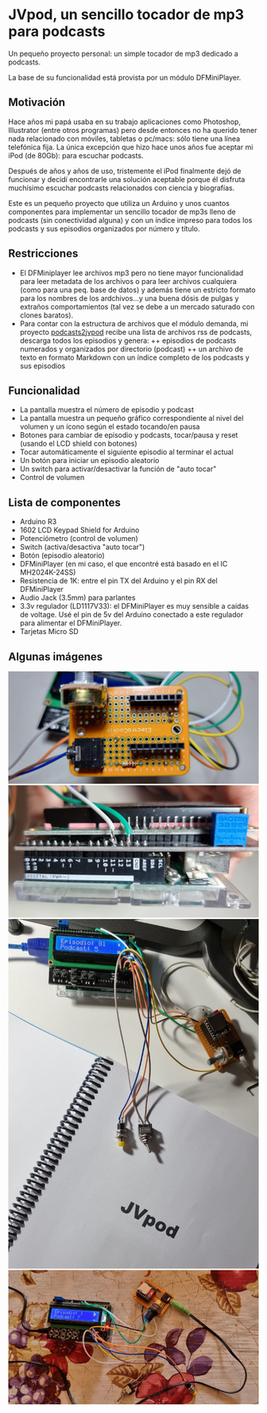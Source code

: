 # JVpod, un sencillo tocador de mp3 para podcasts

Un pequeño proyecto personal: un simple tocador de mp3 dedicado a podcasts.

La base de su funcionalidad está provista por un módulo DFMiniPlayer. 


## Motivación 

Hace años mi papá usaba en su trabajo aplicaciones como Photoshop, Illustrator (entre otros programas) pero desde entonces no ha querido tener nada relacionado con móviles, tabletas o pc/macs: sólo tiene una línea telefónica fija. La única excepción que hizo hace unos años fue aceptar mi iPod (de 80Gb): para escuchar podcasts.

Después de años y años de uso, tristemente el iPod finalmente dejó de funcionar y decidí encontrarle una solución aceptable porque él disfruta muchísimo escuchar podcasts relacionados con ciencia y biografías.

Este es un pequeño proyecto que utiliza un Arduino y unos cuantos componentes para implementar un sencillo tocador de mp3s lleno de podcasts (sin conectividad alguna) y con un índice impreso para todos los podcasts y sus episodios organizados por número y título.


## Restricciones

+ El DFMiniplayer lee archivos mp3 pero no tiene mayor funcionalidad para leer metadata de los archivos o para leer archivos cualquiera (como para una peq. base de datos) y además tiene un estricto formato para los nombres de los ardchivos...y una buena dósis de pulgas y extraños comportamientos (tal vez se debe a un mercado saturado con clones baratos).
+ Para contar con la estructura de archivos que el módulo demanda, mi proyecto [ podcasts2jvpod](https://github.com/DuqueDeTuring/podcasts2jvpod) recibe una lista de archivos rss de podcasts, descarga todos los episodios y genera:
++ episodios de podcasts numerados y organizados por directorio (podcast)
++ un archivo de texto en formato Markdown con un índice completo de los podcasts y sus episodios

## Funcionalidad
+ La pantalla muestra el número de episodio y podcast
+ La pantalla muestra un pequeño gráfico correspondiente al nivel del volumen y un ícono según el estado tocando/en pausa
+ Botones para cambiar de episodio y podcasts, tocar/pausa y reset (usando el LCD shield con botones)
+ Tocar automáticamente el siguiente episodio al terminar el actual
+ Un botón para iniciar un episodio aleatorio
+ Un switch para activar/desactivar la función de "auto tocar"
+ Control de volumen

## Lista de componentes
+ Arduino R3
+ 1602 LCD Keypad Shield for Arduino
+ Potenciómetro (control de volumen)
+ Switch (activa/desactiva "auto tocar")
+ Botón (episodio aleatorio)
+ DFMiniPlayer (en mi caso, el que encontré está basado en el IC MH2024K-24SS)
+ Resistencia de 1K: entre el pin TX del Arduino y el pin RX del DFMiniPlayer
+ Audio Jack (3.5mm) para parlantes
+ 3.3v regulador (LD1117V33): el DFMiniPlayer es muy sensible a caídas de voltage. Usé el pin de 5v del Arduino conectado a este regulador para alimentar el DFMiniPlayer.
+ Tarjetas Micro SD


## Algunas imágenes

![](/images/1.jpg)
![](/images/2.jpg)
![](/images/3.jpg)
![](/images/4.jpg)
